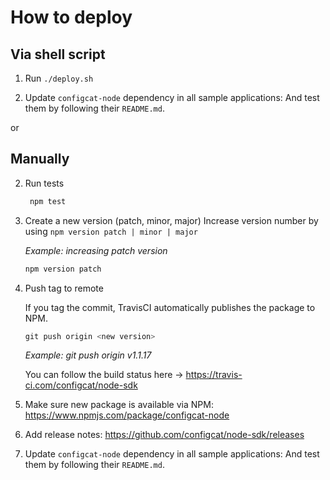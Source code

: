 # How to deploy

## Via shell script

1. Run `./deploy.sh`

2. Update `configcat-node` dependency in all sample applications:
   And test them by following their `README.md`.

or

## Manually
2. Run tests
   ```PowerShell
    npm test
    ```

3. Create a new version (patch, minor, major)
Increase version number by using `npm version patch | minor | major`

    *Example: increasing patch version* 
    ```PowerShell
    npm version patch
    ```
1. Push tag to remote
    
    If you tag the commit, TravisCI automatically publishes the package to NPM. 
    ```PowerShell
    git push origin <new version>
    ```
    *Example: git push origin v1.1.17*

    You can follow the build status here -> https://travis-ci.com/configcat/node-sdk

1. Make sure new package is available via NPM: https://www.npmjs.com/package/configcat-node

1. Add release notes: https://github.com/configcat/node-sdk/releases

2. Update `configcat-node` dependency in all sample applications:
   And test them by following their `README.md`.

